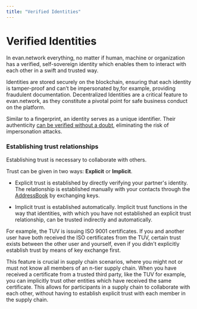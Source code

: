 ```yaml
---
title: "Verified Identities"
---
```

# Verified Identities

In evan.network everything, no matter if human, machine or organization has a verified, self-sovereign identity which enables them to interact with each other in a swift and trusted way.

Identities are stored securely on the blockchain, ensuring that each identity is tamper-proof and can’t be impersonated by,for example, providing fraudulent documentation. Decentralized Identities are a critical feature to evan.network, as they constitute a pivotal point for safe business conduct on the platform. 

Similar to a fingerprint, an identity serves as a unique identifier. 
Their authenticity [can be verified without a doubt](/dev/identity-claims), eliminating the risk of impersonation attacks. 

### Establishing trust relationships

Establishing trust is necessary to collaborate with others. 

Trust can be given in two ways: **Explicit** or **Implicit**. 

* Explicit trust is established by directly verifying your partner's identity. The relationship is established manually with your contacts through the [AddressBook](/doc/contacts) by exchanging keys.

* Implicit trust is established automatically. 
Implicit trust functions in the way that identities, with which you have not established an explicit trust relationship, can be trusted indirectly and automatically.

For example, the TUV is issuing ISO 9001 certificates. If you and another user have both received the ISO certificates from the TUV, certain trust exists between the other user and yourself, even if you didn't explicitly establish trust by means of key exchange first. 

This feature is crucial in supply chain scenarios, where you might not or must not know all members of an n-tier supply chain.
When you have received a certificate from a trusted third party, like the TUV for example, you can implicitly trust other entities which have received the same certificate. 
This allows for participants in a supply chain to collaborate with each other, without having to establish explicit trust with each member in the supply chain.

